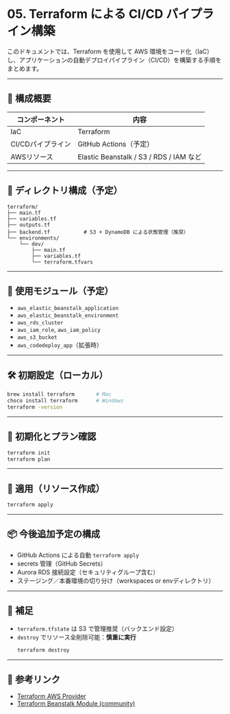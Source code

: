 # 05. Terraform による CI/CD パイプライン構築

このドキュメントでは、Terraform を使用して AWS 環境をコード化（IaC）し、アプリケーションの自動デプロイパイプライン（CI/CD）を構築する手順をまとめます。

---

## 🚀 構成概要

| コンポーネント | 内容 |
|----------------|------|
| IaC            | Terraform |
| CI/CDパイプライン | GitHub Actions（予定） |
| AWSリソース     | Elastic Beanstalk / S3 / RDS / IAM など |

---

## 📁 ディレクトリ構成（予定）

```
terraform/
├── main.tf
├── variables.tf
├── outputs.tf
├── backend.tf           # S3 + DynamoDB による状態管理（推奨）
└── environments/
    └── dev/
        ├── main.tf
        ├── variables.tf
        └── terraform.tfvars
```

---

## 🔧 使用モジュール（予定）

- `aws_elastic_beanstalk_application`
- `aws_elastic_beanstalk_environment`
- `aws_rds_cluster`
- `aws_iam_role`, `aws_iam_policy`
- `aws_s3_bucket`
- `aws_codedeploy_app`（拡張時）

---

## 🛠 初期設定（ローカル）

```bash
brew install terraform       # Mac
choco install terraform      # Windows
terraform -version
```

---

## 🌱 初期化とプラン確認

```bash
terraform init
terraform plan
```

---

## 🚀 適用（リソース作成）

```bash
terraform apply
```

---

## 📦 今後追加予定の構成

- GitHub Actions による自動 `terraform apply`
- secrets 管理（GitHub Secrets）
- Aurora RDS 接続設定（セキュリティグループ含む）
- ステージング／本番環境の切り分け（workspaces or envディレクトリ）

---

## 📘 補足

- `terraform.tfstate` は S3 で管理推奨（バックエンド設定）
- `destroy` でリソース全削除可能：**慎重に実行**
  ```bash
  terraform destroy
  ```

---

## 📎 参考リンク

- [Terraform AWS Provider](https://registry.terraform.io/providers/hashicorp/aws/latest/docs)
- [Terraform Beanstalk Module (community)](https://registry.terraform.io/modules)

